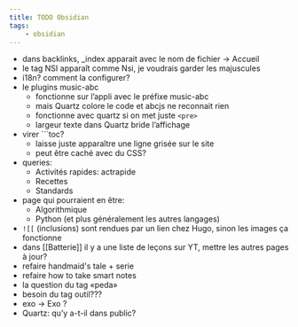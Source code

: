```yaml
---
title: TODO Obsidian
tags:
    - obsidian
---
```


- dans backlinks, \_index apparait avec le nom de fichier -> Accueil
- le tag NSI apparaît comme Nsi, je voudrais garder les majuscules
- i18n? comment la configurer?
- le plugins music-abc
  - fonctionne sur l’appli avec le préfixe music-abc
  - mais Quartz colore le code et abcjs ne reconnait rien
  - fonctionne avec quartz si on met juste `<pre>`
  - largeur texte dans Quartz bride l’affichage
- virer ```toc?
  - laisse juste apparaître une ligne grisée sur le site
  - peut être caché avec du CSS?
- queries:
  - Activités rapides: actrapide
  - Recettes
  - Standards
- page qui pourraient en être:
  - Algorithmique
  - Python (et plus généralement les autres langages)
- `![[` (inclusions) sont rendues par un lien chez Hugo,
  sinon les images ça fonctionne
- dans [[Batterie]] il y a une liste de leçons sur YT,
  mettre les autres pages à jour?
- refaire handmaid's tale + serie
- refaire how to take smart notes
- la question du tag «peda»
- besoin du tag outil???
- exo -> Exo ?
- Quartz: qu’y a-t-il dans public?

